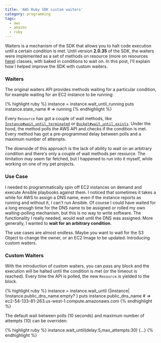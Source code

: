 ```yaml
---
title: 'AWS Ruby SDK custom waiters'
category: programming
tags:
  - aws
  - amazon
  - ruby
---
```


Waiters is a mechanism of the SDK that allows you to halt code execution until a certain condition is met. Until version **2.0.35** of the SDK, the waiters were implemented as a set of methods on resource (more on resources [here](/programming/2015/03/12/AWS-Ruby-SDK-Client-vs-Resource.html)) classes, with baked in conditions to wait on. In this post, I'll explain how I helped improve the SDK with custom waiters.

### Waiters

The original waiters API provides methods waiting for a particular condition, for example waiting for an EC2 instance to be running:

{% highlight ruby %}
instance = instance.wait_until_running
puts instance.state_name # => running
{% endhighlight %}

Every ```Resource``` has got a couple of wait methods, like [```Instance#wait_until_terminated```](http://docs.aws.amazon.com/sdkforruby/api/Aws/EC2/Instance.html#wait_until_terminated-instance_method) or [```Bucket#wait_until_exists```](http://docs.aws.amazon.com/sdkforruby/api/Aws/S3/Bucket.html#wait_until_exists-instance_method). Under the hood, the method polls the AWS API and checks if the condition is met. Every method has got a pre-programmed delay between polls and a maximum number of attempts.

The downside of this approach is the lack of ability to wait on an arbitrary condition and there's only a couple of wait methods per resource. The limitation may seem far fetched, but I happened to run into it myself, while working on one of my pet projects.

### Use Case

I needed to programmatically spin off EC2 instances on demand and execute Ansible playbooks against them. I noticed that sometimes it takes a while for AWS to assign a DNS name, even if the instance reports as running and without it, I can't run Ansible. Of course I could have waited for a long enough time for the DNS name to be assigned or rolled my own waiting-polling mechanism, but this is no way to write software. The functionality I really needed, would wait until the DNS was assigned. More generally, I wanted to **wait for an arbitrary condition**.

The use cases are almost endless. Maybe you want to wait for the S3 Object to change the owner, or an EC2 Image to be updated. Introducing custom waiters.

### Custom Waiters

With the introduction of custom waiters, you can pass any block and the execution will be halted until the condition is met (or the timeout is reached). Every time the API is polled, the new ```Resource``` is yielded to the block.

{% highlight ruby %}
instance = instance.wait_until {|instance| !instance.public_dns_name.empty? }
puts instance.public_dns_name # => ec2-54-133-81-263.us-west-1.compute.amazonaws.com
{% endhighlight %}

The default wait between polls (10 seconds) and maximum number of attempts (10) can be overriden:

{% highlight ruby %}
instance.wait_until(delay:5,max_attempts:30) {...}
{% endhighlight %}
